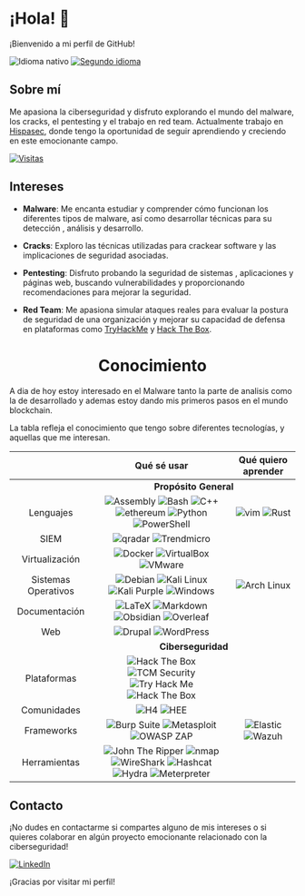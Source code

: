 # ¡Hola! 👋

¡Bienvenido a mi perfil de GitHub!

![Idioma nativo](https://img.shields.io/badge/Nat-🇪🇸-%23aaaaaa.svg?style=flat)
[![Segundo idioma](https://img.shields.io/badge/B1-🇬🇧-%23aaaaaa.svg?style=flat)](/languages/README-en.md)


## Sobre mí

Me apasiona la ciberseguridad y disfruto explorando el mundo del malware, los cracks, el pentesting y el trabajo en red team. Actualmente trabajo en [Hispasec](https://www.hispasec.com/), donde tengo la oportunidad de seguir aprendiendo y creciendo en este emocionante campo.

[![Visitas](https://komarev.com/ghpvc/?username=M4LT3REG0)](https://github.com/M4LT3REG0)


## Intereses

- **Malware**: Me encanta estudiar y comprender cómo funcionan los diferentes tipos de malware, así como desarrollar técnicas para su detección , análisis y desarrollo.
  
- **Cracks**: Exploro las técnicas utilizadas para crackear software y las implicaciones de seguridad asociadas.

- **Pentesting**: Disfruto probando la seguridad de sistemas , aplicaciones y páginas web, buscando vulnerabilidades y proporcionando recomendaciones para mejorar la seguridad.

- **Red Team**: Me apasiona simular ataques reales para evaluar la postura de seguridad de una organización y mejorar su capacidad de defensa en plataformas como [TryHackMe](https://tryhackme.com/) y [Hack The Box](https://www.hackthebox.eu/).



<div align="center">
    <h1>Conocimiento </h1>
    <div align="left">
        <p>
            A dia de hoy estoy interesado en el Malware tanto la parte de analisis como la de desarrollado y ademas estoy                dando mis primeros pasos en el mundo blockchain.
        </p>
        <p>
        </p>
        <p>
            La tabla refleja el conocimiento que tengo sobre diferentes tecnologías, y aquellas que me interesan.
        </p>
    </div>
    <table>
        <thead>
            <tr>
                <th></th>
                <th>Qué sé usar</th>
                <th>Qué quiero aprender</th>
            </tr>
        </thead>
        <tbody align="center">
            <tr>
                <td> <!-- Espacio vacío --> </td>
                <td colspan=2>
                    <b>Propósito General</b>
                </td>
            </tr>
            <tr>
                <td>Lenguajes</td>
                <td>
                    <img src="https://img.shields.io/badge/Assembly-%23545454.svg?style=flat&logo=assembly&logoColor=white" alt="Assembly">
                    <img src="https://img.shields.io/badge/Bash-%23121011.svg?style=flat&logo=gnu-bash&logoColor=white" alt="Bash">
                    <img src="https://img.shields.io/badge/C++-%2300599C.svg?style=flat&logo=c%2B%2B&logoColor=white" alt="C++">
                    <img src="https://img.shields.io/badge/Remmix.Ethereum-5e5086?style=flat&logo=haskell&logoColor=white" alt="ethereum">
                    <img src="https://img.shields.io/badge/Python-3670A0?style=flat&logo=python&logoColor=white" alt="Python">
                    <img src="https://img.shields.io/badge/PowerShell-%235391FE.svg?style=flat&logo=powershell&logoColor=white" alt="PowerShell">
                </td>
                <td>
                    <img src="https://img.shields.io/badge/Vim-%23FFE953.svg?style=flat&logo=nim&logoColor=black" alt="vim">
                    <img src="https://img.shields.io/badge/Rust-%23000000.svg?style=flat&logo=rust&logoColor=white" alt="Rust">
                </td>
            </tr>
            <tr>
                <td>SIEM</td>
                <td>
                    <img src="https://img.shields.io/badge/Qradar-003545?style=flat&logo=mariadb&logoColor=white" alt="qradar">
                    <img src="https://img.shields.io/badge/Trendmicro-%2300f.svg?style=flat&logo=mysql&logoColor=white" alt="Trendmicro">
                </td>
                <td>
                </td>
            </tr>
            <tr>
                <td>Virtualización</td>
                <td>
                    <img src="https://img.shields.io/badge/Docker-%230db7ed.svg?style=flat&logo=docker&logoColor=white" alt="Docker">
                    <img src="https://img.shields.io/badge/VirtualBox-%23183A61.svg?style=flat&logo=virtualbox&logoColor=white" alt="VirtualBox">
                    <img src="https://img.shields.io/badge/VMware-%23607078.svg?style=flat&logo=vmware&logoColor=white" alt="VMware">
                </td>
                <td>
                </td>
            </tr>
            <tr>
                <td>Sistemas Operativos</td>
                <td>
                    <img src="https://img.shields.io/badge/Debian-%23A81D33.svg?style=flat&logo=debian&logoColor=white" alt="Debian">
                    <img src="https://img.shields.io/badge/Kali%20Linux-%23080636.svg?style=flat&logo=kali-linux&logoColor=white" alt="Kali Linux">
                    <img src="https://img.shields.io/badge/Kali%20Purple-%23AE078C.svg?style=flat&logo=kali-linux&logoColor=white" alt="Kali Purple">
                    <img src="https://img.shields.io/badge/Windows-0078D6?style=flat&logo=windows&logoColor=white" alt="Windows">
                </td>
                <td>
                    <img src="https://img.shields.io/badge/Arch%20Linux-%231793D1.svg?style=flat&logo=arch-linux&logoColor=white" alt="Arch Linux">
                </td>
            </tr>
            <tr>
                <td>Documentación</td>
                <td>
                    <img src="https://img.shields.io/badge/Latex-%23008080.svg?style=flat&logo=latex&logoColor=white" alt="LaTeX">
                    <img src="https://img.shields.io/badge/Markdown-%23151515.svg?style=flat&logo=markdown&logoColor=white" alt="Markdown">
                    <img src="https://img.shields.io/badge/Obsidian-%23483699.svg?style=flat&logo=obsidian&logoColor=white" alt="Obsidian">
                    <img src="https://img.shields.io/badge/Overleaf-%2347A141.svg?style=flat&logo=overleaf&logoColor=white" alt="Overleaf">
                </td>
                <td>
                </td>
            </tr>
            <tr>
                <td>Web</td>
                <td>
                    <img src="https://img.shields.io/badge/Drupal-%230678BE.svg?style=flat&logo=drupal&logoColor=white" alt="Drupal">
                    <img src="https://img.shields.io/badge/WordPress-%2321759B.svg?style=flat&logo=wordpress&logoColor=white" alt="WordPress">
                </td>
                <td>
                </td>
            </tr>
            <tr>
                <td> <!-- Vacío --> </td>
                <td colspan=2>
                    <b>Ciberseguridad</b>
                </td>
            </tr>
            <tr>
                <td>Plataformas</td>
                <td>
                    <img src="https://img.shields.io/badge/HTB%20Academy-%23111927.svg?style=flat&logo=hackthebox&logoColor=9FEF00" alt="Hack The Box">
                    <img src="https://img.shields.io/badge/TCM%20Security-%23D8265B.svg?style=flat&logo=tcm-security&logoColor=white" alt="TCM Security">
                    <img src="https://img.shields.io/badge/TryHackme-%23FFFFFF.svg?style=flat&logo=tryhackme&logoColor=C11111" alt="Try Hack Me">
                    <img src="https://img.shields.io/badge/Hack%20The%20Box-%23111927.svg?style=flat&logo=hackthebox&logoColor=9FEF00" alt="Hack The Box">                    
                </td>
                <td>
                </td>
            </tr>
            <tr>
                <td>Comunidades</td>
                <td>
                    <img src="https://img.shields.io/badge/H4ckingPro-%23F40003.svg?style=flat" alt="H4">
                    <img src="https://img.shields.io/badge/Hacking%20Ético%20Español-%235582A9.svg?style=flat&logoColor=white" alt="HEE">
                </td>
                <td>
                </td>
            </tr>
            <tr>
                <td>Frameworks</td>
                <td>
                    <img src="https://img.shields.io/badge/Burp%20Suite-%23FF6633.svg?style=flat&logo=burp-suite&logoColor=black" alt="Burp Suite">
                    <img src="https://img.shields.io/badge/Metasploit-%232596CD.svg?style=flat&logo=metasploit&logoColor=white" alt="Metasploit">
                    <img src="https://img.shields.io/badge/OWASP%20ZAP-%2300549E.svg?style=flat&logo=owasp-zap&logoColor=white" alt="OWASP ZAP">
                </td>
                <td>
                    <img src="https://img.shields.io/badge/Elastic-%232980B9.svg?style=flat&logo=zeek&logoColor=black" alt="Elastic">
                    <img src="https://img.shields.io/badge/Wazuh-%233AABE6.svg?style=flat&logo=wazuh&logoColor=white" alt="Wazuh">
                </td>
            </tr>
            <tr>
                <td>Herramientas</td>
                <td>
                    <img src="https://img.shields.io/badge/John%20The%20Ripper-%23BA1515.svg?style=flat&logo=john-the-ripper&logoColor=black" alt="John The Ripper">
                    <img src="https://img.shields.io/badge/nmap-%23D0ECF4.svg?style=flat&logo=nmap&logoColor=white" alt="nmap">
                    <img src="https://img.shields.io/badge/WireShark-%231679A7.svg?style=flat&logo=wireshark&logoColor=white" alt="WireShark">
                    <img src="https://img.shields.io/badge/YARA-%233E3E41.svg?style=flat&logo=hashcat&logoColor=white" alt="Hashcat">
                    <img src="https://img.shields.io/badge/Hydra-%23168F78.svg?style=flat&logo=hydra&logoColor=white" alt="Hydra">
                    <img src="https://img.shields.io/badge/Meterpreter-%232596CD.svg?style=flat&logo=meterpreter&logoColor=white" alt="Meterpreter">                    
                </td>
                <td>
                </td>
            </tr>
        </tbody>
    </table>
</div>



## Contacto

¡No dudes en contactarme si compartes alguno de mis intereses o si quieres colaborar en algún proyecto emocionante relacionado con la ciberseguridad!

[![LinkedIn](https://img.shields.io/badge/-LinkedIn-blue?style=flat-square&logo=linkedin&logoColor=white)](https://www.linkedin.com/in/antonio-g%C3%B3mez-dom%C3%ADnguez-2146ab232/)

¡Gracias por visitar mi perfil!
